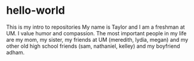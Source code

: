 # hello-world
This is my intro to repositories
My name is Taylor and I am a freshman at UM. I value humor and compassion. The most important people in my life are my mom, my sister, my friends at UM (meredith, lydia, megan) and my other old high school friends (sam, nathaniel, kelley) and my boyfriend adham.
